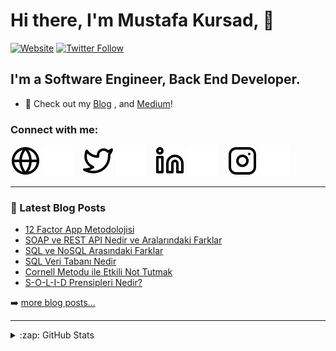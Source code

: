 # Hi there, I'm Mustafa Kursad, 👋 

[![Website](https://img.shields.io/website?label=mustafabaser.net&style=for-the-badge&url=https%3A%2F%2Fmustafabaser.net)](https://mustafabaser.net)
[![Twitter Follow](https://img.shields.io/twitter/follow/mustafakbaser?color=1DA1F2&logo=twitter&style=for-the-badge)](https://twitter.com/intent/follow?original_referer=https%3A%2F%2Fgithub.com%2Fmustafakbaser&screen_name=mustafakbaser)

## I'm a Software Engineer, Back End Developer.

- 🔭 Check out my [Blog][website] , and [Medium][medium]!

### Connect with me:

[![website](https://github.com/codeSTACKr/codeSTACKr/raw/master/img/globe-light.svg)](https://mustafabaser.net#gh-light-mode-only)
[![website](https://github.com/codeSTACKr/codeSTACKr/raw/master/img/globe-dark.svg)](https://mustafabaser.net#gh-dark-mode-only)
&nbsp;&nbsp;
[![website](https://github.com/codeSTACKr/codeSTACKr/raw/master/img/twitter-light.svg)](https://twitter.com/mustafakbaser#gh-light-mode-only)
[![website](https://github.com/codeSTACKr/codeSTACKr/raw/master/img/twitter-dark.svg)](https://twitter.com/mustafakbaser#gh-dark-mode-only)
&nbsp;&nbsp;
[![website](https://github.com/codeSTACKr/codeSTACKr/raw/master/img/linkedin-light.svg)](https://linkedin.com/in/mustafabaser#gh-light-mode-only)
[![website](https://github.com/codeSTACKr/codeSTACKr/raw/master/img/linkedin-dark.svg)](https://linkedin.com/in/mustafabaser#gh-dark-mode-only)
&nbsp;&nbsp;
[![website](https://github.com/codeSTACKr/codeSTACKr/raw/master/img/instagram-light.svg)](https://instagram.com/mustafakbaser#gh-light-mode-only)
[![website](https://github.com/codeSTACKr/codeSTACKr/raw/master/img/instagram-dark.svg)](https://instagram.com/mustafakbaser#gh-dark-mode-only)

---

### 📕 Latest Blog Posts 

<!-- BLOG-POST-LIST:START -->
- [12 Factor App Metodolojisi](https://mustafabaser.net/twelve-factor-app-nedir)
- [SOAP ve REST API Nedir ve Aralarındaki Farklar](https://mustafabaser.net/soap-rest-api-nedir)
- [SQL ve NoSQL Arasındaki Farklar](https://mustafabaser.net/sql-ve-nosql-arasindaki-farklar)
- [SQL Veri Tabanı Nedir](https://mustafabaser.net/sql-database-nedir)
- [Cornell Metodu ile Etkili Not Tutmak](https://mustafabaser.net/cornell-metodu-nedir)
- [S-O-L-I-D Prensipleri Nedir?](https://mustafabaser.net/solid-prensipleri)
<!-- BLOG-POST-LIST:END -->

➡️ [more blog posts...](https://mustafabaser.net)

---

<details>
  <summary>:zap: GitHub Stats</summary>
  <img align="left" alt="Mustafakbaser's GitHub Stats" src="https://github-readme-stats.vercel.app/api?username=mustafakbaser&show_icons=true&hide_border=false&title_color=ff652f&icon_color=FFE400&bg_color=09131B&text_color=ffffff&border_color=0c1a25" />
</details>

[website]: https://mustafabaser.net
[twitter]: https://twitter.com/mustafakbaser
[instagram]: https://instagram.com/mustafakbaser
[linkedin]: https://linkedin.com/in/mustafabaser
[medium]: https://mustafakbaser.medium.com
